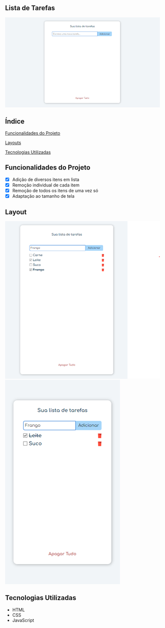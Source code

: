 ## Lista de Tarefas

![FotoProjeto](assets/Projeto.png)

## Índice
<a href="#funcionalidades-do-projeto"> Funcionalidades do Projeto </a>

<a href="#layout"> Layouts </a>

<a href="#tecnologias-utilizadas"> Tecnologias Utilizadas </a>

## Funcionalidades do Projeto
- [x] Adição de diversos itens em lista
- [x] Remoção individual de cada item
- [x] Remoção de todos os itens de uma vez só
- [x] Adaptação ao tamanho de tela

## Layout
![Layout1](assets/layout1.png)
![Layout1](assets/layoutMobile.png)

## Tecnologias Utilizadas
- HTML
- CSS
- JavaScript